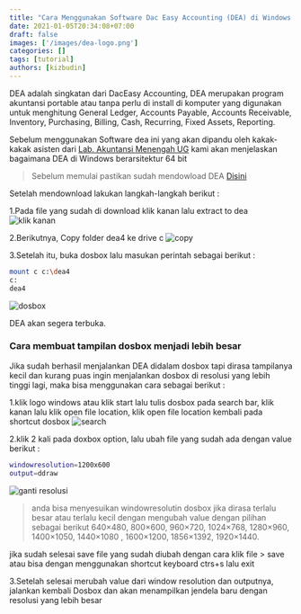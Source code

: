 ```yaml
---
title: "Cara Menggunakan Software Dac Easy Accounting (DEA) di Windows 64 bit"
date: 2021-01-05T20:34:08+07:00
draft: false
images: ['/images/dea-logo.png']
categories: []
tags: [tutorial]
authors: [kizbudin]
---
```

DEA adalah singkatan dari DacEasy Accounting, DEA merupakan program akuntansi portable atau tanpa perlu di install di komputer yang digunakan untuk menghitung General Ledger, Accounts Payable, Accounts Receivable, Inventory, Purchasing, Billing, Cash, Recurring, Fixed Assets, Reporting. <!--more-->

Sebelum menggunakan Software dea ini yang akan dipandu oleh kakak-kakak asisten dari [Lab. Akuntansi Menengah UG](https://www.instagram.com/labamen_ug/) kami akan menjelaskan bagaimana DEA di Windows berarsitektur 64 bit

>Sebelum memulai pastikan sudah mendowload DEA [Disini](https://drive.google.com/file/u/4/d/1v7D9VXOdAvg-wFTdew6uilMW2ZbNRzo6/view)

Setelah mendownload lakukan langkah-langkah berikut :

1.Pada file yang sudah di download klik kanan lalu extract to dea
![klik kanan](/images/dea/01.gif)

2.Berikutnya, Copy folder dea4 ke drive c
![copy](/images/dea/02.gif)

3.Setelah itu, buka dosbox lalu masukan perintah sebagai berikut :
```bash
mount c c:\dea4
c:
dea4
```
![dosbox](/images/dea/03.gif)

DEA akan segera terbuka.


### Cara membuat tampilan dosbox menjadi lebih besar
Jika sudah berhasil menjalankan DEA didalam dosbox tapi dirasa tampilanya kecil dan kurang puas ingin menjalankan dosbox di resolusi yang lebih tinggi lagi, maka bisa menggunakan cara sebagai berikut : 

1.klik logo windows atau klik start lalu tulis dosbox pada search bar, klik kanan lalu klik open file location, klik open file location kembali pada shortcut dosbox
![search](/images/dea/04.gif)

2.klik 2 kali pada doxbox option, lalu ubah file yang sudah ada dengan value berikut :
```bash
windowresolution=1200x600
output=ddraw
```
![ganti resolusi](/images/dea/05-baru.gif)

>anda bisa menyesuikan windowresolutin dosbox jika dirasa terlalu besar atau terlalu kecil dengan mengubah value dengan pilihan sebagai berikut 640×480, 800×600, 960×720, 1024×768, 1280×960, 1400×1050, 1440×1080 , 1600×1200, 1856×1392, 1920×1440. 

jika sudah selesai save file yang sudah diubah dengan cara klik file > save atau bisa dengan menggunakan shortcut keyboard ctrs+s lalu exit 

3.Setelah selesai merubah value dari window resolution dan outputnya, jalankan kembali Dosbox dan akan menampilkan jendela baru dengan resolusi yang lebih besar